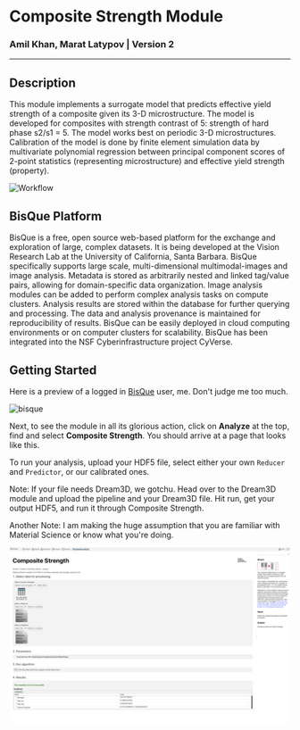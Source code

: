 # **Composite Strength Module**
### Amil Khan, Marat Latypov | Version 2
***

## Description
This module implements a surrogate model that predicts effective yield strength of a composite given its 3-D microstructure. The model is developed for composites with strength contrast of 5: strength of hard phase s2/s1 = 5. The model works best on periodic 3-D microstructures. Calibration of the model is done by finite element simulation data by multivariate polynomial regression between principal component scores of 2-point statistics (representing microstructure) and effective yield strength (property). 

![Workflow](https://bisque.ece.ucsb.edu/module_service/Composite_Strength/public/marat_workflow.png)

## BisQue Platform

BisQue is a free, open source web-based platform for the exchange and exploration of large, complex datasets. It is being developed at the Vision Research Lab at the University of California, Santa Barbara. BisQue specifically supports large scale, multi-dimensional multimodal-images and image analysis. Metadata is stored as arbitrarily nested and linked tag/value pairs, allowing for domain-specific data organization. Image analysis modules can be added to perform complex analysis tasks on compute clusters. Analysis results are stored within the database for further querying and processing. The data and analysis provenance is maintained for reproducibility of results. BisQue can be easily deployed in cloud computing environments or on computer clusters for scalability. BisQue has been integrated into the NSF Cyberinfrastructure project CyVerse.


## Getting Started

Here is a preview of a logged in [BisQue](https://bisque.ece.ucsb.edu/client_service/) user, me. Don't judge me too much. 

![bisque](https://github.com/amilworks/BisQue_CompositeStrength/blob/master/public/interface.png)

Next, to see the module in all its glorious action, click on __Analyze__ at the top, find and select __Composite Strength__. You should arrive at a page that looks like this. 

To run your analysis, upload your HDF5 file, select either your own `Reducer` and `Predictor`, or our calibrated ones. 

Note: If your file needs Dream3D, we gotchu. Head over to the Dream3D module and upload the pipeline and your Dream3D file. Hit run, get your output HDF5, and run it through Composite Strength.

Another Note: I am making the huge assumption that you are familiar with Material Science or know what you're doing.

![bisque](https://github.com/amilworks/BisQue_CompositeStrength/blob/master/public/composite_strength_GUI2.png)
